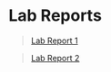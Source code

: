 # Lab Reports
>[Lab Report 1](https://shreyavelagala.github.io/cse15l-lab-reports/lab-report-1-week-2.html)

>[Lab Report 2](https://shreyavelagala.github.io/cse15l-lab-reports/lab-report-2-week-4.html)